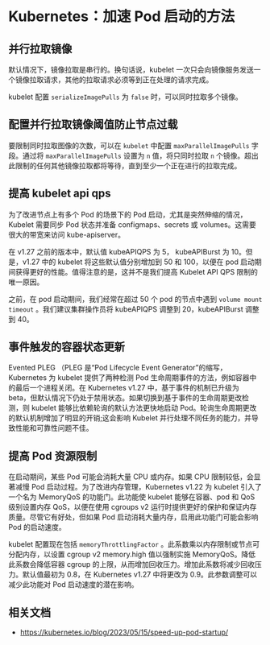 # Kubernetes：加速 Pod 启动的方法

## 并行拉取镜像

默认情况下，镜像拉取是串行的。换句话说，kubelet 一次只会向镜像服务发送一个镜像拉取请求，其他的拉取请求必须等到正在处理的请求完成。

kubelet 配置 `serializeImagePulls` 为 `false` 时，可以同时拉取多个镜像。

## 配置并行拉取镜像阈值防止节点过载

要限制同时拉取图像的次数，可以在 `kubelet` 中配置 `maxParallelImagePulls` 字段。通过将 `maxParallelImagePulls` 设置为 `n` 值，将只同时拉取 `n` 个镜像。超出此限制的任何其他镜像拉取都将等待，直到至少一个正在进行的拉取完成。

## 提高 kubelet api qps

为了改进节点上有多个 Pod 的场景下的 Pod 启动，尤其是突然伸缩的情况，Kubelet 需要同步 Pod 状态并准备 configmaps、secrets 或 volumes。这需要很大的带宽来访问 kube-apiserver。

在 v1.27 之前的版本中，默认值 kubeAPIQPS 为 5， kubeAPIBurst 为 10。但是，v1.27 中的 kubelet 将这些默认值分别增加到 50 和 100，以便在 pod 启动期间获得更好的性能。值得注意的是，这并不是我们提高 Kubelet API QPS 限制的唯一原因。

之前，在 pod 启动期间，我们经常在超过 50 个 pod 的节点中遇到 `volume mount timeout` 。我们建议集群操作员将 kubeAPIQPS 调整到 20，kubeAPIBurst 调整到 40。

## 事件触发的容器状态更新

Evented PLEG （PLEG 是“Pod Lifecycle Event Generator”的缩写，Kubernetes 为 kubelet 提供了两种检测 Pod 生命周期事件的方法，例如容器中的最后一个进程关闭。在 Kubernetes v1.27 中，基于事件的机制已升级为 beta，但默认情况下仍处于禁用状态。如果切换到基于事件的生命周期更改检测，则 kubelet 能够比依赖轮询的默认方法更快地启动 Pod。轮询生命周期更改的默认机制增加了明显的开销;这会影响 Kubelet 并行处理不同任务的能力，并导致性能和可靠性问题不佳。

## 提高 Pod 资源限制

在启动期间，某些 Pod 可能会消耗大量 CPU 或内存。如果 CPU 限制较低，会显著减慢 Pod 启动过程。为了改进内存管理，Kubernetes v1.22 为 kubelet 引入了一个名为 MemoryQoS 的功能门。此功能使 kubelet 能够在容器、pod 和 QoS 级别设置内存 QoS，以便在使用 cgroups v2 运行时提供更好的保护和保证内存质量。尽管它有好处，但如果 Pod 启动消耗大量内存，启用此功能门可能会影响 Pod 的启动速度。

kubelet 配置现在包括 `memoryThrottlingFactor` 。此系数乘以内存限制或节点可分配内存，以设置 cgroup v2 memory.high 值以强制实施 MemoryQoS。降低此系数会降低容器 cgroup 的上限，从而增加回收压力。增加此系数将减少回收压力。默认值最初为 0.8，在 Kubernetes v1.27 中将更改为 0.9。此参数调整可以减少此功能对 Pod 启动速度的潜在影响。

## 相关文档

- https://kubernetes.io/blog/2023/05/15/speed-up-pod-startup/